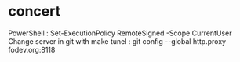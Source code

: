 # concert
PowerShell : Set-ExecutionPolicy RemoteSigned -Scope CurrentUser
Change server in git with make tunel : git config --global http.proxy fodev.org:8118
